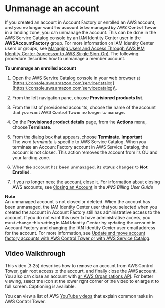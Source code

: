 # Unmanage an account<a name="unmanage-account"></a>

If you created an account in Account Factory or enrolled an AWS account, and you no longer want the account to be managed by AWS Control Tower in a landing zone, you can unmanage the account\. This can be done in the AWS Service Catalog console by an IAM Identity Center user in the **AWSAccountFactory** group\. For more information on IAM Identity Center users or groups, see [Managing Users and Access Through AWS IAM Identity Center \(successor to AWS Single Sign\-On\)](sso.md)\. The following procedure describes how to unmanage a member account\.

**To unmanage an enrolled account**

1. Open the AWS Service Catalog console in your web browser at [https://console.aws.amazon.com/servicecatalog](https://console.aws.amazon.com/servicecatalog)\.

1. From the left navigation pane, choose **Provisioned products list**\.

1. From the list of provisioned accounts, choose the name of the account that you want AWS Control Tower no longer to manage\.

1. On the **Provisioned product details** page, from the **Actions** menu, choose **Terminate**\.

1. From the dialog box that appears, choose **Terminate**\.
**Important**  
The word *terminate* is specific to AWS Service Catalog\. When you terminate an Account Factory account in AWS Service Catalog, the account is not closed\. This action removes the account from its OU and your landing zone\.

1.  When the account has been unmanaged, its status changes to **Not Enrolled**\.

1. If you no longer need the account, close it\. For information about closing AWS accounts, see [Closing an Account](https://docs.aws.amazon.com/awsaccountbilling/latest/aboutv2/close-account.html) in the *AWS Billing User Guide*

**Note**  
An unmanaged account is not closed or deleted\. When the account has been unmanaged, the IAM Identity Center user that you selected when you created the account in Account Factory still has administrative access to the account\. If you do not want this user to have administrative access, you must change this setting in IAM Identity Center by updating the account in Account Factory and changing the IAM Identity Center user email address for the account\. For more information, see [Update and move account factory accounts with AWS Control Tower or with AWS Service Catalog](updating-account-factory-accounts.md)\.

## Video Walkthrough<a name="unmanage-account-video"></a>

This video \(3:25\) describes how to remove an account from AWS Control Tower, gain root access to the account, and finally close the AWS account\. You also can close an account with [an AWS Organizations API](https://docs.aws.amazon.com/controltower/latest/userguide/delete-account.html)\. For better viewing, select the icon at the lower right corner of the video to enlarge it to full screen\. Captioning is available\.

You can view a list of AWS [YouTube videos](https://www.youtube.com/playlist?list=PLhr1KZpdzukdS9skEXbY0z67F-wrcpbjm) that explain common tasks in AWS Control Tower\.